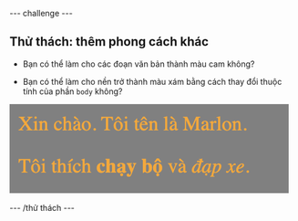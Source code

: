 \--- challenge \---

## Thử thách: thêm phong cách khác

+ Bạn có thể làm cho các đoạn văn bản thành màu cam không?

+ Bạn có thể làm cho nền trở thành màu xám bằng cách thay đổi thuộc tính của phần `body` không?

![ảnh chụp màn hình](images/birthday-more-style.png)

\--- /thử thách \---